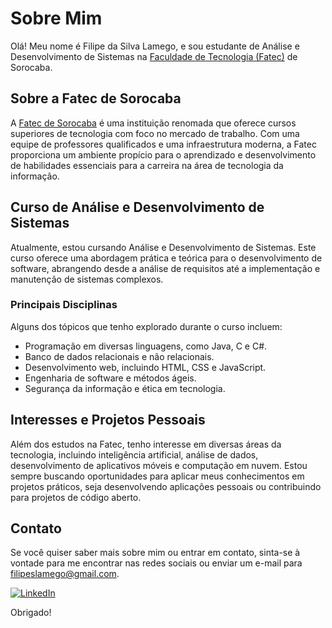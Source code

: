 # Sobre Mim

Olá! Meu nome é Filipe da Silva Lamego, e sou estudante de Análise e Desenvolvimento de Sistemas na [Faculdade de Tecnologia (Fatec)](https://www.fatecsorocaba.edu.br/) de Sorocaba.

## Sobre a Fatec de Sorocaba

A [Fatec de Sorocaba](https://www.fatecsorocaba.edu.br/) é uma instituição renomada que oferece cursos superiores de tecnologia com foco no mercado de trabalho. Com uma equipe de professores qualificados e uma infraestrutura moderna, a Fatec proporciona um ambiente propício para o aprendizado e desenvolvimento de habilidades essenciais para a carreira na área de tecnologia da informação.

## Curso de Análise e Desenvolvimento de Sistemas

Atualmente, estou cursando Análise e Desenvolvimento de Sistemas. Este curso oferece uma abordagem prática e teórica para o desenvolvimento de software, abrangendo desde a análise de requisitos até a implementação e manutenção de sistemas complexos.

### Principais Disciplinas

Alguns dos tópicos que tenho explorado durante o curso incluem:

- Programação em diversas linguagens, como Java, C e C#.
- Banco de dados relacionais e não relacionais.
- Desenvolvimento web, incluindo HTML, CSS e JavaScript.
- Engenharia de software e métodos ágeis.
- Segurança da informação e ética em tecnologia.

## Interesses e Projetos Pessoais

Além dos estudos na Fatec, tenho interesse em diversas áreas da tecnologia, incluindo inteligência artificial, análise de dados, desenvolvimento de aplicativos móveis e computação em nuvem. Estou sempre buscando oportunidades para aplicar meus conhecimentos em projetos práticos, seja desenvolvendo aplicações pessoais ou contribuindo para projetos de código aberto.

## Contato

Se você quiser saber mais sobre mim ou entrar em contato, sinta-se à vontade para me encontrar nas redes sociais ou enviar um e-mail para [filipeslamego@gmail.com](mailto:filipeslamego@gmail.com).

[![LinkedIn](https://img.shields.io/badge/LinkedIn-0077B5?style=for-the-badge&logo=linkedin&logoColor=white)](https://www.linkedin.com/in/filipe-lamego-93257b32/)


Obrigado!

